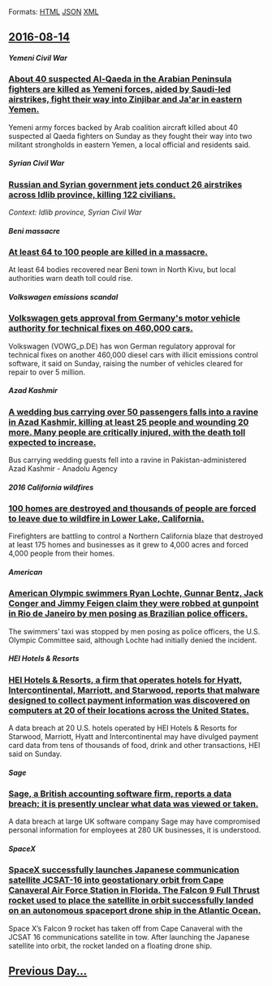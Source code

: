
Formats: [HTML](2016/08/14/index.html)  [JSON](2016/08/14/index.json)  [XML](2016/08/14/index.xml)  

## [2016-08-14](/news/2016/08/14/index.md)

##### Yemeni Civil War
### [About 40 suspected Al-Qaeda in the Arabian Peninsula fighters are killed as Yemeni forces, aided by Saudi-led airstrikes, fight their way into Zinjibar and Ja'ar in eastern Yemen. ](/news/2016/08/14/about-40-suspected-al-qaeda-in-the-arabian-peninsula-fighters-are-killed-as-yemeni-forces-aided-by-saudi-led-airstrikes-fight-their-way-in.md)
Yemeni army forces backed by Arab coalition aircraft killed about 40 suspected al Qaeda fighters on Sunday as they fought their way into two militant strongholds in eastern Yemen, a local official and residents said.

##### Syrian Civil War
### [Russian and Syrian government jets conduct 26 airstrikes across Idlib province, killing 122 civilians. ](/news/2016/08/14/russian-and-syrian-government-jets-conduct-26-airstrikes-across-idlib-province-killing-122-civilians.md)
_Context: Idlib province, Syrian Civil War_

##### Beni massacre
### [At least 64 to 100 people are killed in a massacre. ](/news/2016/08/14/at-least-64-to-100-people-are-killed-in-a-massacre.md)
At least 64 bodies recovered near Beni town in North Kivu, but local authorities warn death toll could rise.

##### Volkswagen emissions scandal
### [Volkswagen gets approval from Germany's motor vehicle authority for technical fixes on 460,000 cars. ](/news/2016/08/14/volkswagen-gets-approval-from-germany-s-motor-vehicle-authority-for-technical-fixes-on-460-000-cars.md)
Volkswagen (VOWG_p.DE) has won German regulatory approval for technical fixes on another 460,000 diesel cars with illicit emissions control software, it said on Sunday, raising the number of vehicles cleared for repair to over 5 million.

##### Azad Kashmir
### [A wedding bus carrying over 50 passengers falls into a ravine in Azad Kashmir, killing at least 25 people and wounding 20 more. Many people are critically injured, with the death toll expected to increase. ](/news/2016/08/14/a-wedding-bus-carrying-over-50-passengers-falls-into-a-ravine-in-azad-kashmir-killing-at-least-25-people-and-wounding-20-more-many-people.md)
Bus carrying wedding guests fell into a ravine in Pakistan-administered Azad Kashmir - Anadolu Agency

##### 2016 California wildfires
### [100 homes are destroyed and thousands of people are forced to leave due to wildfire in Lower Lake, California. ](/news/2016/08/14/100-homes-are-destroyed-and-thousands-of-people-are-forced-to-leave-due-to-wildfire-in-lower-lake-california.md)
Firefighters are battling to control a Northern California blaze that destroyed at least 175 homes and businesses as it grew to 4,000 acres and forced 4,000 people from their homes.

##### American
### [American Olympic swimmers Ryan Lochte, Gunnar Bentz, Jack Conger and Jimmy Feigen claim they were robbed at gunpoint in Rio de Janeiro by men posing as Brazilian police officers. ](/news/2016/08/14/american-olympic-swimmers-ryan-lochte-gunnar-bentz-jack-conger-and-jimmy-feigen-claim-they-were-robbed-at-gunpoint-in-rio-de-janeiro-by-me.md)
The swimmers’ taxi was stopped by men posing as police officers, the U.S. Olympic Committee said, although Lochte had initially denied the incident.

##### HEI Hotels & Resorts
### [HEI Hotels & Resorts, a firm that operates hotels for Hyatt, Intercontinental, Marriott, and Starwood, reports that malware designed to collect payment information was discovered on computers at 20 of their locations across the United States. ](/news/2016/08/14/hei-hotels-resorts-a-firm-that-operates-hotels-for-hyatt-intercontinental-marriott-and-starwood-reports-that-malware-designed-to-coll.md)
A data breach at 20 U.S. hotels operated by HEI Hotels & Resorts for Starwood, Marriott, Hyatt and Intercontinental may have divulged payment card data from tens of thousands of food, drink and other transactions, HEI said on Sunday.

##### Sage
### [Sage, a British accounting software firm, reports a data breach; it is presently unclear what data was viewed or taken. ](/news/2016/08/14/sage-a-british-accounting-software-firm-reports-a-data-breach-it-is-presently-unclear-what-data-was-viewed-or-taken.md)
A data breach at large UK software company Sage may have compromised personal information for employees at 280 UK businesses, it is understood.

##### SpaceX
### [SpaceX successfully launches Japanese communication satellite JCSAT-16 into geostationary orbit from Cape Canaveral Air Force Station in Florida. The Falcon 9 Full Thrust rocket used to place the satellite in orbit successfully landed on an autonomous spaceport drone ship in the Atlantic Ocean. ](/news/2016/08/14/spacex-successfully-launches-japanese-communication-satellite-jcsat-16-into-geostationary-orbit-from-cape-canaveral-air-force-station-in-flo.md)
Space X’s Falcon 9 rocket has taken off from Cape Canaveral with the JCSAT 16 communications satellite in tow. After launching the Japanese satellite into orbit, the rocket landed on a floating drone ship. 

## [Previous Day...](/news/2016/08/13/index.md)

